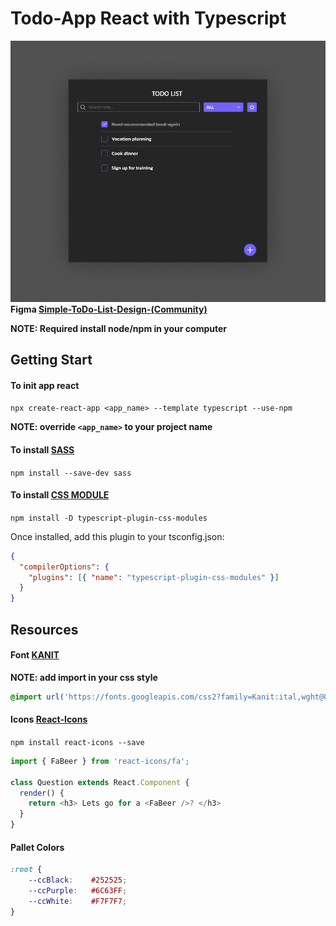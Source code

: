 # Todo-App React with Typescript 

![Imagem prototipo](./resources/image/prototipo.png)
**Figma [Simple-ToDo-List-Design-(Community)](https://www.figma.com/design/Ri4XSAhKLfkkTEJEgqgQRa/Simple-ToDo-List-Design-(Community)?node-id=0-1&t=FSiluLPMTwgZJ1kE-0)**

**NOTE: Required install node/npm in your computer**

## Getting Start

#### To init app react
`npx create-react-app <app_name> --template typescript --use-npm`

**NOTE: override `<app_name>` to your project name**

#### To install [SASS](https://www.npmjs.com/package/sass) 
`npm install --save-dev sass`

#### To install [CSS MODULE](https://www.npmjs.com/package/typescript-plugin-css-modules) 
`npm install -D typescript-plugin-css-modules`

Once installed, add this plugin to your tsconfig.json:

```json
{
  "compilerOptions": {
    "plugins": [{ "name": "typescript-plugin-css-modules" }]
  }
}
```

## Resources

#### Font [KANIT](https://fonts.google.com/specimen/Kanit?preview.text=TODO%20LIST)
**NOTE: add import in your css style**
```css
@import url('https://fonts.googleapis.com/css2?family=Kanit:ital,wght@0,100;0,200;0,300;0,400;0,500;0,600;0,700;0,800;0,900;1,100;1,200;1,300;1,400;1,500;1,600;1,700;1,800;1,900&display=swap');
```

#### Icons [React-Icons](https://react-icons.github.io/react-icons/)
`npm install react-icons --save`
```typescript
import { FaBeer } from 'react-icons/fa';

class Question extends React.Component {
  render() {
    return <h3> Lets go for a <FaBeer />? </h3>
  }
}
```

#### Pallet Colors
```css
:root {
    --ccBlack:    #252525;
    --ccPurple:   #6C63FF;
    --ccWhite:    #F7F7F7;
}
```